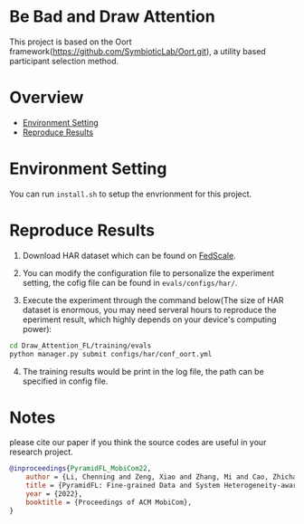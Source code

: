 # Be Bad and Draw Attention
This project is based on the Oort framework(https://github.com/SymbioticLab/Oort.git), a utility based participant selection method.

# Overview

* [Environment Setting](#environment-setting)
* [Reproduce Results](#reproduce-results)

# Environment Setting
You can run ```install.sh``` to setup the envrionment for this project.

# Reproduce Results 

1. Download HAR dataset which can be found on [FedScale](https://github.com/SymbioticLab/FedScale). 


2. You can modify the configuration file to personalize the experiment setting, the cofig file can be found in `evals/configs/har/`.

3. Execute the experiment through the command below(The size of HAR dataset is enormous, you may need serveral hours to reproduce the eperiment result, which highly depends on your device's computing power):
``` bash
cd Draw_Attention_FL/training/evals
python manager.py submit configs/har/conf_oort.yml
```

4. The training results would be print in the log file, the path can be specified in config file.


# Notes
please cite our paper if you think the source codes are useful in your research project.
```bibtex
@inproceedings{PyramidFL_MobiCom22,
    author = {Li, Chenning and Zeng, Xiao and Zhang, Mi and Cao, Zhichao},
    title = {PyramidFL: Fine-grained Data and System Heterogeneity-aware Client Selection for Efficient Federated Learning},
    year = {2022},
    booktitle = {Proceedings of ACM MobiCom},
}
```

